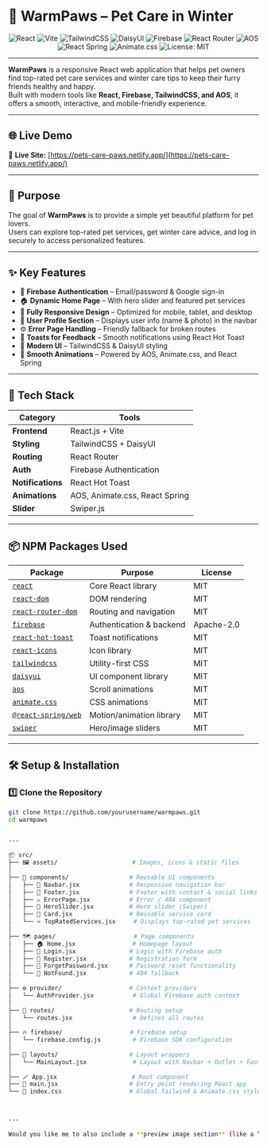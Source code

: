# 🐾 WarmPaws – Pet Care in Winter

<p align="center">
  <img src="https://img.shields.io/badge/React-18.0+-61DAFB?style=for-the-badge&logo=react&logoColor=white" alt="React" />
  <img src="https://img.shields.io/badge/Vite-4.0+-646CFF?style=for-the-badge&logo=vite&logoColor=white" alt="Vite" />
  <img src="https://img.shields.io/badge/TailwindCSS-3.0+-38B2AC?style=for-the-badge&logo=tailwindcss&logoColor=white" alt="TailwindCSS" />
  <img src="https://img.shields.io/badge/DaisyUI-Latest-5A0EF8?style=for-the-badge&logo=daisyui&logoColor=white" alt="DaisyUI" />
  <img src="https://img.shields.io/badge/Firebase-Auth-orange?style=for-the-badge&logo=firebase&logoColor=white" alt="Firebase" />
  <img src="https://img.shields.io/badge/React%20Router-6.0+-CA4245?style=for-the-badge&logo=reactrouter&logoColor=white" alt="React Router" />
  <img src="https://img.shields.io/badge/AOS-Scroll%20Animations-2E8B57?style=for-the-badge&logo=aos&logoColor=white" alt="AOS" />
  <img src="https://img.shields.io/badge/React%20Spring-Animation-6DB33F?style=for-the-badge&logo=reactspring&logoColor=white" alt="React Spring" />
  <img src="https://img.shields.io/badge/Animate.css-CSS%20Animations-ff4088?style=for-the-badge&logo=css3&logoColor=white" alt="Animate.css" />
  <img src="https://img.shields.io/badge/License-MIT-blue?style=for-the-badge" alt="License: MIT" />
</p>

---

**WarmPaws** is a responsive React web application that helps pet owners find top-rated pet care services and winter care tips to keep their furry friends healthy and happy.  
Built with modern tools like **React, Firebase, TailwindCSS, and AOS**, it offers a smooth, interactive, and mobile-friendly experience.

---

## 🌐 Live Demo
🔗 **Live Site:** [https://pets-care-paws.netlify.app/](https://pets-care-paws.netlify.app/)

---

## 🎯 Purpose

The goal of **WarmPaws** is to provide a simple yet beautiful platform for pet lovers.  
Users can explore top-rated pet services, get winter care advice, and log in securely to access personalized features.

---

## ✨ Key Features

- 🔐 **Firebase Authentication** – Email/password & Google sign-in  
- 🏠 **Dynamic Home Page** – With hero slider and featured pet services  
- 📱 **Fully Responsive Design** – Optimized for mobile, tablet, and desktop  
- 🌟 **User Profile Section** – Displays user info (name & photo) in the navbar  
- ⚙️ **Error Page Handling** – Friendly fallback for broken routes  
- 💬 **Toasts for Feedback** – Smooth notifications using React Hot Toast  
- 🎨 **Modern UI** – TailwindCSS & DaisyUI styling  
- 💫 **Smooth Animations** – Powered by AOS, Animate.css, and React Spring  

---

## 🧩 Tech Stack

| Category | Tools |
|-----------|--------|
| **Frontend** | React.js + Vite |
| **Styling** | TailwindCSS + DaisyUI |
| **Routing** | React Router |
| **Auth** | Firebase Authentication |
| **Notifications** | React Hot Toast |
| **Animations** | AOS, Animate.css, React Spring |
| **Slider** | Swiper.js |

---

## 📦 NPM Packages Used

| Package | Purpose | License |
|----------|----------|----------|
| [`react`](https://www.npmjs.com/package/react) | Core React library | MIT |
| [`react-dom`](https://www.npmjs.com/package/react-dom) | DOM rendering | MIT |
| [`react-router-dom`](https://www.npmjs.com/package/react-router-dom) | Routing and navigation | MIT |
| [`firebase`](https://www.npmjs.com/package/firebase) | Authentication & backend | Apache-2.0 |
| [`react-hot-toast`](https://www.npmjs.com/package/react-hot-toast) | Toast notifications | MIT |
| [`react-icons`](https://www.npmjs.com/package/react-icons) | Icon library | MIT |
| [`tailwindcss`](https://www.npmjs.com/package/tailwindcss) | Utility-first CSS | MIT |
| [`daisyui`](https://www.npmjs.com/package/daisyui) | UI component library | MIT |
| [`aos`](https://www.npmjs.com/package/aos) | Scroll animations | MIT |
| [`animate.css`](https://www.npmjs.com/package/animate.css) | CSS animations | MIT |
| [`@react-spring/web`](https://www.npmjs.com/package/@react-spring/web) | Motion/animation library | MIT |
| [`swiper`](https://www.npmjs.com/package/swiper) | Hero/image sliders | MIT |

---

## 🛠️ Setup & Installation

### 1️⃣ Clone the Repository
```bash
git clone https://github.com/yourusername/warmpaws.git
cd warmpaws


---

📦 src/
├── 🖼️ assets/                     # Images, icons & static files
│
├── 🧱 components/                 # Reusable UI components
│   ├── 🧭 Navbar.jsx              # Responsive navigation bar
│   ├── 🦶 Footer.jsx              # Footer with contact & social links
│   ├── ⚠️ ErrorPage.jsx           # Error / 404 component
│   ├── 🎠 HeroSlider.jsx          # Hero slider (Swiper)
│   ├── 🐾 Card.jsx                # Reusable service card
│   └── ⭐ TopRatedServices.jsx     # Displays top-rated pet services
│
├── 🗺️ pages/                      # Page components
│   ├── 🏠 Home.jsx                # Homepage layout
│   ├── 🔐 Login.jsx               # Login with Firebase auth
│   ├── 🧍 Register.jsx            # Registration form
│   ├── 🔁 ForgetPassword.jsx      # Password reset functionality
│   └── 🚫 NotFound.jsx            # 404 fallback
│
├── ⚙️ provider/                   # Context providers
│   └── AuthProvider.jsx           # Global Firebase auth context
│
├── 🚏 routes/                     # Routing setup
│   └── routes.jsx                 # Defines all routes
│
├── 🔥 firebase/                   # Firebase setup
│   └── firebase.config.js         # Firebase SDK configuration
│
├── 🧩 layouts/                    # Layout wrappers
│   └── MainLayout.jsx             # Layout with Navbar + Outlet + Footer
│
├── 🪄 App.jsx                     # Root component
├── 🚀 main.jsx                    # Entry point rendering React app
└── 🎨 index.css                   # Global Tailwind & Animate.css styles



---

Would you like me to also include a **preview image section** (like a “🖼️ Screenshots” area) with placeholders you can update later when your live site screenshots are ready?
